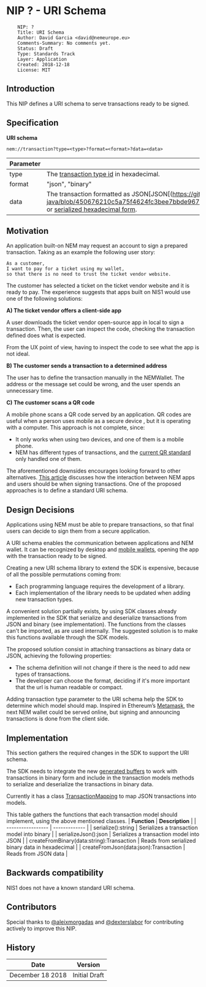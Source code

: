# NIP ? - URI Schema
```
    NIP: ?
    Title: URI Schema
    Author: David Garcia <david@nemeurope.eu>
    Comments-Summary: No comments yet.
    Status: Draft
    Type: Standards Track
    Layer: Application
    Created: 2018-12-18
    License: MIT
```

## Introduction

This NIP defines a URI schema to serve transactions ready to be signed.

## Specification

**URI schema**

``nem://transaction?type=<type>?format=<format>?data=<data>``

|**Parameter** | **Description** |
| ----------------- | ------------- |
| type   | The [transaction type id](https://nemtech.github.io/concepts/transaction.html) in hexadecimal. |
| format   | "json", "binary" |
| data   | The transaction formatted as JSON[JSON[(https://github.com/nemtech/nem2-sdk-java/blob/450676210c5a75f4624fc3bee7bbde96740109d1/src/main/java/io/nem/sdk/infrastructure/TransactionMapping.java) or [serialized hexadecimal form](https://nemtech.github.io/api/serialization.html).|


## Motivation

An application built-on NEM may request an account to sign a prepared transaction. Taking as an example the following user story:

``` 
As a customer,
I want to pay for a ticket using my wallet,
so that there is no need to trust the ticket vendor website.
```

The customer has selected a ticket on the ticket vendor website and it is ready to pay. 
The experience suggests that apps built on NIS1 would use one of the following solutions:

**A) The ticket vendor offers a client-side app**

A user downloads the ticket vendor open-source app in local to sign a transaction.
Then, the user can inspect the code, checking the transaction defined does what is expected.

From the UX point of view, having to inspect the code to see what the app is not ideal.

**B) The customer sends a transaction to a determined address**

The user has to define the transaction manually in the NEMWallet. The address or the message set could be wrong, and the user spends an unnecessary time.

**C) The customer scans a QR code**
 
A mobile phone scans a QR code served by an application.
QR codes are useful when a person uses mobile as a secure device , but it is operating with a computer. 
This approach is not complete, since:

* It only works when using two devices, and one of them is a mobile phone.
* NEM has different types of transactions, and the [current QR standard](https://github.com/NemProject/nem-library-ts/blob/master/src/services/QRService.ts#L56) only handled one of them.

The aforementioned downsides encourages looking forward to other alternatives. [This article](https://logbooksocial.github.io/blog/development/2018/11/16/ux-i.html) discusses how the interaction between NEM apps and users should be when signing transactions. One of the proposed approaches is to define a standard URI schema.

## Design Decisions

Applications using NEM must be able to prepare transactions, so that final users can decide to sign them from a secure application.

A URI schema enables the communication between applications and NEM wallet. It can be recognized by desktop and [mobile wallets](https://developer.apple.com/documentation/uikit/core_app/allowing_apps_and_websites_to_link_to_your_content/defining_a_custom_url_scheme_for_your_app), opening the app with the transaction ready to be signed. 

Creating a new URI schema library to extend the SDK is expensive, because of all the possible permutations coming from:

* Each programming language requires the development of a library.
* Each implementation of the library needs to be updated when adding new transaction types.

A convenient solution partially exists, by using SDK classes already implemented in the SDK that serialize and deserialize transactions from JSON and binary (see implementation). The functions from the classes can't be imported, as are used internally. The suggested solution is to make this functions available through the SDK models.

The proposed solution consist in attaching transactions as binary data or JSON, achieving the following properties:

* The schema definition will not change if there is the need to add new types of transactions. 
* The developer can choose the format, deciding if it's more important that the url is human readable or compact. 




Adding transaction type parameter to the URI schema help the SDK to determine which model should map. 
Inspired in Ethereum’s [Metamask](https://metamask.io/), the next NEM wallet could be served online, but signing and announcing transactions is done from the client side.

## Implementation

This section gathers the required changes in the SDK to support the URI schema.
 
The SDK needs to integrate the new [generated buffers](https://github.com/nemtech/catbuffer) to work with transactions in binary form and include in the transaction models methods to serialize and deserialize the transactions in binary data.

Currently it has a class [TransactionMapping](https://github.com/nemtech/nem2-sdk-java/blob/450676210c5a75f4624fc3bee7bbde96740109d1/src/main/java/io/nem/sdk/infrastructure/TransactionMapping.java) to map JSON transactions into models. 

This table gathers the functions that each transaction model should implement, using the above mentioned classes.
| **Function**          | **Description**   |
| ----------------- | ------------- |
| serialize():string | Serializes a transaction model into binary |
| serializeJson():json | Serializes a transaction model into JSON |
| createFromBinary(data:string):Transaction | Reads from serialized binary data in hexadecimal |
| createFromJson(data:json):Transaction | Reads from JSON data |

## Backwards compatibility

NIS1 does not have a known standard URI schema.

## Contributors

Special thanks to [@aleixmorgadas](https://github.com/aleixmorgadas) and [@dexterslabor](https://github.com/dexterslabor) for contributing actively to improve this NIP.

## History

| **Date**          | **Version**   |
| ----------------- | ------------- |
| December 18 2018  | Initial Draft |
